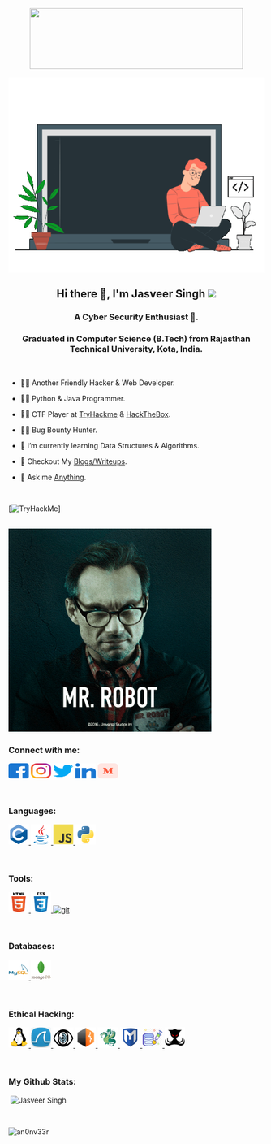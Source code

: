 <p align="center"> <img src="https://raw.githubusercontent.com/an0nv33r/an0nv33r/main/veer/welcome.gif" width="420" height="120"/>

<img align="center" alt="GIF" width="512" height="384" src="https://raw.githubusercontent.com/an0nv33r/an0nv33r/main/veer/portfolio.gif"/> </p>

<h2 align="center"> Hi there 👋, I'm Jasveer Singh <img src="https://media.giphy.com/media/mGcNjsfWAjY5AEZNw6/giphy.gif" width="50"></h2>

<h3 align="center">A Cyber Security Enthusiast 🤖.</h3>
<h3 align="center">Graduated in Computer Science (B.Tech) from Rajasthan Technical University, Kota, India.</h3>
<br>

- 👨‍💻 Another Friendly Hacker & Web Developer.

- 👨‍💻 Python & Java Programmer.

- 👨‍💻 CTF Player at [TryHackme](https://tryhackme.com/p/IamJasveer) & [HackTheBox](https://app.hackthebox.com/profile/651015).

- 🐱‍💻 Bug Bounty Hunter.

- 🌱 I’m currently learning Data Structures & Algorithms.

- 📝 Checkout My [Blogs/Writeups](https://oyeecoder.blogspot.com/).

- 💬 Ask me [Anything](https://oyeecoder.blogspot.com/p/get-in-touch.html).

<br>

[<img src="https://tryhackme-badges.s3.amazonaws.com/IamJasveer.png" alt="TryHackMe">]

<br>

<img src="https://raw.githubusercontent.com/an0nv33r/an0nv33r/main/veer/veer.gif" width="400">

<br>

<h3 align="left">Connect with me:</h3>
<p align="left">
<a href="https://facebook.com/iamveer.me" target="_blank"><img align="center" src="https://raw.githubusercontent.com/an0nv33r/an0nv33r/main/veer/facebook.svg" alt="an0nv33r" height="30" width="40" /></a>
<a href="https://instagram.com/iamveer.me" target="_blank"><img align="center" src="https://raw.githubusercontent.com/an0nv33r/an0nv33r/main/veer/instagram.svg" alt="iamveer.me" height="30" width="40" /></a>
<a href="https://twitter.com/an0nv33r" target="_blank"><img align="center" src="https://raw.githubusercontent.com/an0nv33r/an0nv33r/main/veer/twitter.svg" alt="an0nv33r" height="30" width="40" /></a>
<a href="https://linkedin.com/in/an0nv33r" target="_blank"><img align="center" src="https://raw.githubusercontent.com/an0nv33r/an0nv33r/main/veer/linked-in.svg" alt="an0nv33r" height="30" width="40" /></a>
<a href="https://medium.com/@iamjasveer" target="_blank"><img align="center" src="https://raw.githubusercontent.com/an0nv33r/an0nv33r/main/veer/medium.svg" alt="@iamjasveer" height="30" width="40" /></a>
</p>

<br>

<h3 align="left">Languages:</h3>
<p> <a href="https://www.cprogramming.com/" target="_blank"> <img src="https://raw.githubusercontent.com/devicons/devicon/master/icons/c/c-original.svg" alt="c" width="40" height="40"/> </a> 
<a href="https://www.java.com" target="_blank"> <img src="https://raw.githubusercontent.com/devicons/devicon/master/icons/java/java-original.svg" alt="java" width="40" height="40"/> </a>
<a href="https://developer.mozilla.org/en-US/docs/Web/JavaScript" target="_blank"> <img src="https://raw.githubusercontent.com/devicons/devicon/master/icons/javascript/javascript-original.svg" alt="javascript" width="40" height="40"/> </a> 
<a href="https://www.python.org" target="_blank"> <img src="https://raw.githubusercontent.com/devicons/devicon/master/icons/python/python-original.svg" alt="python" width="40" height="40"/> </a> </p>

<br>

<h3 align="left">Tools:</h3>
<p> <a href="https://www.w3.org/html/" target="_blank"> <img src="https://raw.githubusercontent.com/devicons/devicon/master/icons/html5/html5-original-wordmark.svg" alt="html5" width="40" height="40"/> </a> 
<a href="https://www.w3schools.com/css/" target="_blank"> <img src="https://raw.githubusercontent.com/devicons/devicon/master/icons/css3/css3-original-wordmark.svg" alt="css3" width="40" height="40"/> </a>
<a href="https://git-scm.com/" target="_blank"> <img src="https://www.vectorlogo.zone/logos/git-scm/git-scm-icon.svg" alt="git" width="40" height="40"/> </a> </p>
 
 <!-- #Learning These soon will be updated.

<a href="https://reactjs.org/" target="_blank"> <img src="https://raw.githubusercontent.com/devicons/devicon/master/icons/react/react-original-wordmark.svg" alt="react" width="40" height="40"/> </a>
<a href="https://nodejs.org" target="_blank"> <img src="https://raw.githubusercontent.com/devicons/devicon/master/icons/nodejs/nodejs-original-wordmark.svg" alt="nodejs" width="40" height="40"/> </a>

-->

<br>

<h3 align="left">Databases:</h3>
<p> <a href="https://www.mysql.com/" target="_blank"> <img src="https://raw.githubusercontent.com/devicons/devicon/master/icons/mysql/mysql-original-wordmark.svg" alt="mysql" width="40" height="40"/> </a>
<a href="https://www.mongodb.com/" target="_blank"> <img src="https://raw.githubusercontent.com/devicons/devicon/master/icons/mongodb/mongodb-original-wordmark.svg" alt="mongodb" width="40" height="40"/> </a> </p>

<br>

<h3 align="left">Ethical Hacking:</h3>
<p> <a href="#" target="_blank"> <img src="https://raw.githubusercontent.com/devicons/devicon/master/icons/linux/linux-original.svg" alt="linux" width="40" height="40"/> </a> 
<a href="https://www.wireshark.org/"> <img src="https://raw.githubusercontent.com/an0nv33r/an0nv33r/main/veer/tools/wireshark.png" alt="wireshark" width="40" height="40"/> </a> 
<a href="https://nmap.org/"> <img src="https://raw.githubusercontent.com/an0nv33r/an0nv33r/main/veer/tools/nmap.jpg" alt="nmap" width="40" height="40"/> </a> 
<a href="https://portswigger.net/"> <img src="https://raw.githubusercontent.com/an0nv33r/an0nv33r/main/veer/tools/burp-suite.png" alt="burp-suite" width="40" height="40"/> </a> 
<a href="https://www.kali.org/tools/hydra/"> <img src="https://raw.githubusercontent.com/an0nv33r/an0nv33r/main/veer/tools/hydra.svg" alt="hydra" width="40" height="40"/> </a> 
<a href="https://www.metasploit.com/"> <img src="https://raw.githubusercontent.com/an0nv33r/an0nv33r/main/veer/tools/metasploit.svg" alt="metasploit" width="40" height="40"/> </a> 
<a href="https://sqlmap.org/"> <img src="https://raw.githubusercontent.com/an0nv33r/an0nv33r/main/veer/tools/sql.png" alt="sql-injection" width="40" height="40"/> </a> 
<a href="https://hashcat.net/hashcat//"> <img src="https://raw.githubusercontent.com/an0nv33r/an0nv33r/main/veer/tools/hashcat.png" alt="hashcat" width="40" height="40"/> </a> 
</p>

<br>

<h3 align="left"> My Github Stats:</h3>

<p>&nbsp;<img align="center" src="https://github-readme-stats.vercel.app/api?username=an0nv33r&show_icons=true&count_private=true&theme=dark" alt="Jasveer Singh" /></p>
<br>
<p align="left"> <img src="https://komarev.com/ghpvc/?username=an0nv33r&label=Profile%20views&color=0e75b6&style=flat" alt="an0nv33r" /> </p>
